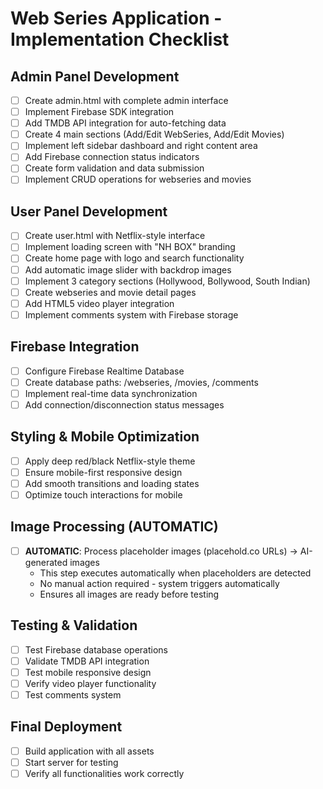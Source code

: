 # Web Series Application - Implementation Checklist

## Admin Panel Development
- [ ] Create admin.html with complete admin interface
- [ ] Implement Firebase SDK integration
- [ ] Add TMDB API integration for auto-fetching data
- [ ] Create 4 main sections (Add/Edit WebSeries, Add/Edit Movies)
- [ ] Implement left sidebar dashboard and right content area
- [ ] Add Firebase connection status indicators
- [ ] Create form validation and data submission
- [ ] Implement CRUD operations for webseries and movies

## User Panel Development  
- [ ] Create user.html with Netflix-style interface
- [ ] Implement loading screen with "NH BOX" branding
- [ ] Create home page with logo and search functionality
- [ ] Add automatic image slider with backdrop images
- [ ] Implement 3 category sections (Hollywood, Bollywood, South Indian)
- [ ] Create webseries and movie detail pages
- [ ] Add HTML5 video player integration
- [ ] Implement comments system with Firebase storage

## Firebase Integration
- [ ] Configure Firebase Realtime Database
- [ ] Create database paths: /webseries, /movies, /comments
- [ ] Implement real-time data synchronization
- [ ] Add connection/disconnection status messages

## Styling & Mobile Optimization
- [ ] Apply deep red/black Netflix-style theme
- [ ] Ensure mobile-first responsive design
- [ ] Add smooth transitions and loading states
- [ ] Optimize touch interactions for mobile

## Image Processing (AUTOMATIC)
- [ ] **AUTOMATIC**: Process placeholder images (placehold.co URLs) → AI-generated images
  - This step executes automatically when placeholders are detected
  - No manual action required - system triggers automatically
  - Ensures all images are ready before testing

## Testing & Validation
- [ ] Test Firebase database operations
- [ ] Validate TMDB API integration
- [ ] Test mobile responsive design
- [ ] Verify video player functionality
- [ ] Test comments system

## Final Deployment
- [ ] Build application with all assets
- [ ] Start server for testing
- [ ] Verify all functionalities work correctly